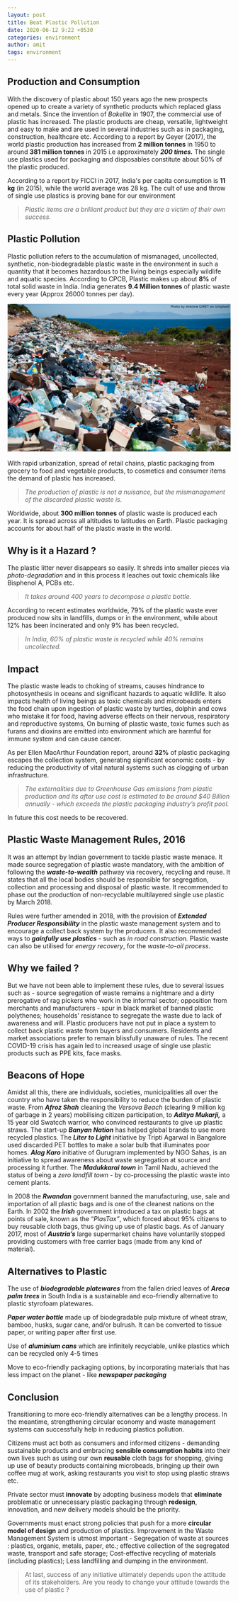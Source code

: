 ```yaml
---
layout: post
title: Beat Plastic Pollution
date: 2020-06-12 9:22 +0530
categories: environment
author: amit
tags: environment
---
```

## Production and Consumption

With the discovery of plastic about 150 years ago the new prospects opened up to create a variety of synthetic products which replaced glass and metals. Since the invention of *Bakelite* in 1907, the commercial use of plastic has increased. The plastic products are cheap, versatile, lightweight and easy to make and are used in several industries such as in packaging, construction, healthcare etc. According to a report by Geyer (2017), the world plastic production has increased from **2 million tonnes** in 1950 to around **381 million tonnes** in 2015 i.e approximately ***200 times.*** The single use plastics used for packaging and disposables constitute about 50% of the plastic produced.

According to a report by FICCI in 2017, India's per capita consumption is **11 kg** (in 2015), while the world average was 28 kg. The cult of use and throw of single use plastics is proving bane for our environment


> *Plastic items are a brilliant product but they are a victim of their own success.*

## Plastic Pollution

Plastic pollution refers to the accumulation of mismanaged, uncollected, synthetic, non-biodegradable plastic waste in the environment in such a quantity that it becomes hazardous to the living beings especially wildlife and aquatic species. According to CPCB, Plastic makes up about **8%** of total solid waste in India. India generates **9.4 Million tonnes** of plastic waste every year (Approx 26000 tonnes per day).

![Plastic pollution](/assets/images/plastic-pollution.jpg)

With rapid urbanization, spread of retail chains, plastic packaging from grocery to food and vegetable products, to cosmetics and consumer items the demand of plastic has increased. 

> *The production of plastic is not a nuisance, but the mismanagement of the discarded plastic waste is.*

Worldwide, about **300 million tonnes** of plastic waste is produced each year. It is spread across all altitudes to latitudes on Earth. Plastic packaging accounts for about half of the plastic waste in the world.

## Why is it a Hazard ?

The plastic litter never disappears so easily. It shreds into smaller pieces via *photo-degradation* and in this process it leaches out toxic chemicals like Bisphenol A, PCBs etc. 

> *It takes around 400 years to decompose a plastic bottle.*

According to recent estimates worldwide, 79% of the plastic waste ever produced now sits in landfills, dumps or in the environment, while about 12% has been incinerated and only 9% has been recycled. 

> *In India, 60% of plastic waste is recycled while 40% remains uncollected.*

## Impact 

The plastic waste leads to choking of streams, causes hindrance to photosynthesis in oceans and significant hazards to aquatic wildlife. It also impacts health of living beings as toxic chemicals and microbeads enters the food chain upon ingestion of plastic waste by turtles, dolphin and cows who mistake it for food, having adverse effects on their nervous, respiratory and reproductive systems, On burning of plastic waste, toxic fumes such as furans and dioxins are emitted into environment which are harmful for immune system and can cause cancer.

As per Ellen MacArthur Foundation report, around **32%** of plastic packaging escapes the collection system, generating significant economic costs - by reducing the productivity of vital natural systems such as clogging of urban infrastructure. 

> *The externalities due to Greenhouse Gas emissions from  plastic production and its after use cost is estimated to be around $40 Billion annually - which exceeds the plastic packaging industry’s profit pool.*

In future this cost needs to be recovered.

## Plastic Waste Management Rules, 2016

It was an attempt by Indian government to tackle plastic waste menace. It made source segregation of plastic waste mandatory, with the ambition of following the ***waste-to-wealth*** pathway via recovery, recycling and reuse. It states that all the local bodies should be responsible for segregation, collection and processing and disposal of plastic waste. It recommended to phase out the production of non-recyclable multilayered single use plastic by March 2018.

Rules were further amended in 2018, with the provision of ***Extended Producer Responsibility*** in the plastic waste management system and to encourage a collect back system by the producers. It also recommended ways to ***gainfully use plastics*** - such as *in road construction.* Plastic waste can also be utilised for *energy recovery*, for the *waste-to-oil process*.

 
## Why we failed ?
But we have not been able to implement these rules, due to several issues such as - source segregation of waste remains a nightmare and a dirty prerogative of rag pickers who work in the informal sector; opposition from merchants and manufacturers - spur in black market of banned plastic polythenes; households' resistance to segregate the waste due to lack of awareness and will. Plastic producers have not put in place a system to collect back plastic waste from buyers and consumers. Residents and market associations prefer to remain blissfully unaware of rules. The recent COVID-19 crisis has again led to increased usage of single use plastic products such as PPE kits, face masks.

## Beacons of Hope

Amidst all this, there are individuals, societies, municipalities all over the country who have taken the responsibility to reduce the burden of plastic waste. From ***Afroz Shah*** cleaning the *Versova Beach* (clearing 9 million kg of garbage in 2 years) mobilising citizen participation, to ***Aditya Mukarji,*** a 15 year old Swatcch warrior, who convinced restaurants to give up plastic straws. The start-up ***Banyan Nation*** has helped global brands to use more recycled plastics. The ***Liter to Light*** initiative by Tripti Agarwal in Bangalore used discarded PET bottles to make a solar bulb that illuminates poor homes. ***Alag Karo*** initiative of Gurugram implemented by NGO Sahas, is an initiative to spread awareness about waste segregation at source and processing it further. The ***Madukkarai town*** in Tamil Nadu, achieved the status of being a *zero landfill town* - by co-processing the plastic waste into cement plants.

In 2008 the ***Rwandan*** government banned the manufacturing, use, sale and importation of all plastic bags and is one of the cleanest nations on the Earth. In 2002 the ***Irish*** government introduced a tax on plastic bags at points of sale, known as the “*PlasTax”*, which forced about 95% citizens to buy reusable cloth bags, thus giving up use of plastic bags. As of January 2017, most of ***Austria’s*** large supermarket chains have voluntarily stopped providing customers with free carrier bags (made from any kind of material).

## Alternatives to Plastic 
The use of ***biodegradable platewares*** from the fallen dried leaves of ***Areca palm trees*** in South India is a sustainable and eco-friendly alternative to plastic styrofoam platewares.

***Paper water bottle*** made up of biodegradable pulp mixture of wheat straw, bamboo, husks, sugar cane, and/or bulrush. It can be converted to tissue paper, or writing paper after first use.

Use of ***aluminium cans*** which are infinitely recyclable, unlike plastics which can be recycled only 4-5 times 

Move to eco-friendly packaging options, by incorporating materials that has less impact on the planet - like ***newspaper packaging***


## Conclusion

Transitioning to more eco-friendly alternatives can be a lengthy process. In the meantime, strengthening circular economy and waste management systems can successfully help in reducing plastics pollution.

Citizens must act both as consumers and informed citizens - demanding sustainable products and embracing **sensible consumption habits** into their own lives such as using our own **reusable** cloth bags for shopping, giving up use of beauty products containing microbeads, bringing up their own coffee mug at work, asking restaurants you visit to stop using plastic straws etc.

Private sector must **innovate** by adopting business models that **eliminate** problematic or unnecessary plastic packaging through **redesign**, innovation, and new delivery models should be the priority.  

Governments must enact strong policies that push for a more **circular model of design** and production of plastics. Improvement in the Waste Management System is utmost important - Segregation of waste at sources : plastics, organic, metals, paper, etc.; effective collection of the segregated waste, transport and safe storage; Cost-effective recycling of materials (including plastics); Less landfilling and dumping in the environment.


> At last, success of any initiative ultimately depends upon the attitude of its stakeholders. Are you ready to change your attitude towards the use of plastic ?